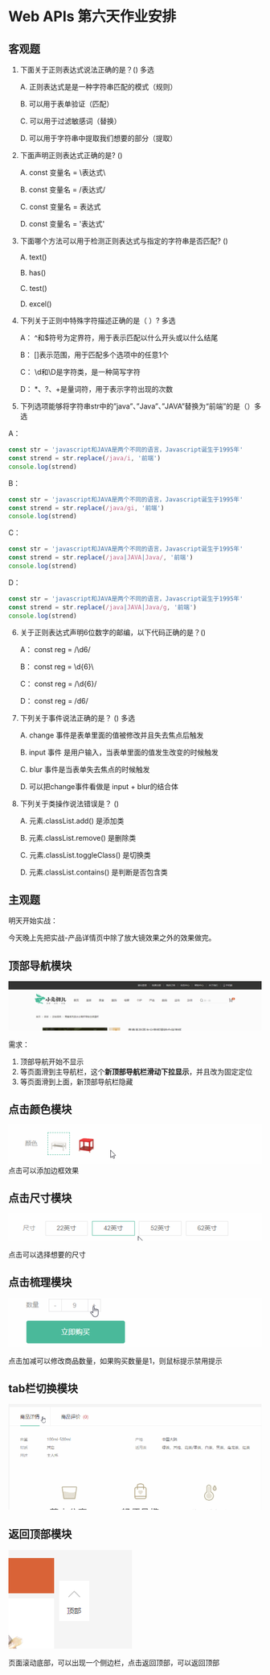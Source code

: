 # Web APIs 第六天作业安排

## 客观题

1. 下面关于正则表达式说法正确的是？() 多选

   A.  正则表达式是是一种字符串匹配的模式（规则）

   B. 可以用于表单验证（匹配）

   C. 可以用于过滤敏感词（替换）

   D. 可以用于字符串中提取我们想要的部分（提取）

2. 下面声明正则表达式正确的是? ()

   A.  const 变量名 = \表达式\

   B.  const 变量名 = /表达式/

   C.  const 变量名 =  表达式

   D.  const 变量名 =  '表达式'

3. 下面哪个方法可以用于检测正则表达式与指定的字符串是否匹配? ()

   A.  text()

   B.  has()

   C.  test()

   D.  excel()

4. 下列关于正则中特殊字符描述正确的是（ ）?  多选

   A： ^和$符号为定界符，用于表示匹配以什么开头或以什么结尾

   B： []表示范围，用于匹配多个选项中的任意1个

   C： \d和\D是字符类，是一种简写字符

   D： *、?、+是量词符，用于表示字符出现的次数

5. 下列选项能够将字符串str中的”java”、”Java”、”JAVA”替换为“前端”的是（）多选

A： 

~~~javascript
const str = 'javascript和JAVA是两个不同的语言，Javascript诞生于1995年'
const strend = str.replace(/java/i, '前端')
console.log(strend)
~~~

 B： 

~~~javascript
const str = 'javascript和JAVA是两个不同的语言，Javascript诞生于1995年'
const strend = str.replace(/java/gi, '前端')
console.log(strend)
~~~

 C： 

~~~javascript
const str = 'javascript和JAVA是两个不同的语言，Javascript诞生于1995年'
const strend = str.replace(/java|JAVA|Java/, '前端')
console.log(strend)
~~~

 D： 

~~~javascript
const str = 'javascript和JAVA是两个不同的语言，Javascript诞生于1995年'
const strend = str.replace(/java|JAVA|Java/g, '前端')
console.log(strend)
~~~

6. 关于正则表达式声明6位数字的邮编，以下代码正确的是？()

    A：  const reg = /\d6/

    B： const reg = \d{6}\

    C： const reg = /\d{6}/

    D： const reg =  /d6/

7. 下列关于事件说法正确的是？ () 多选

   A. change 事件是表单里面的值被修改并且失去焦点后触发

   B. input 事件 是用户输入，当表单里面的值发生改变的时候触发

   C. blur 事件是当表单失去焦点的时候触发

   D. 可以把change事件看做是 input + blur的结合体

8. 下列关于类操作说法错误是？ () 

   A.  元素.classList.add()  是添加类

   B. 元素.classList.remove()  是删除类

   C. 元素.classList.toggleClass()  是切换类

   D. 元素.classList.contains()  是判断是否包含类

## 主观题

明天开始实战：

今天晚上先把实战-产品详情页中除了放大镜效果之外的效果做完。

## 顶部导航模块

<img src="./assets/444.gif">

需求：

1. 顶部导航开始不显示
2. 等页面滑到主导航栏，这个**新顶部导航栏滑动下拉显示**，并且改为固定定位
3. 等页面滑到上面，新顶部导航栏隐藏

## 点击颜色模块

 <img src="./assets/color.gif">
点击可以添加边框效果

## 点击尺寸模块

 <img src="./assets/size.gif">

点击可以选择想要的尺寸

## 点击梳理模块

 <img src="./assets/num.gif">

点击加减可以修改商品数量，如果购买数量是1，则鼠标提示禁用提示

## tab栏切换模块

<img src="./assets/777.gif">

## 返回顶部模块

 <img src="./assets/1675780029658.png">

页面滚动底部，可以出现一个侧边栏，点击返回顶部，可以返回顶部











